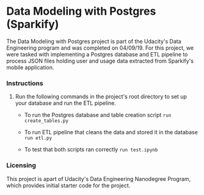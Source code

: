 # Data Modeling with Postgres (Sparkify)

The Data Modeling with Postgres project is part of the Udacity's Data Engineering program and was completed on 04/09/19. For this project, we were tasked with implementing a Postgres database and ETL pipeline to process JSON files holding user and usage data extracted from Sparkify's mobile application.

### Instructions
1. Run the following commands in the project's root directory to set up your database and run the ETL pipeline.

    - To run the Postgres database and table creation script
        `run create_tables.py`
        
    - To run ETL pipeline that cleans the data and stored it in the database
        `run etl.py`
        
    - To test that both scripts ran correctly
        `run test.ipynb`    


### Licensing
This project is apart of Udacity's Data Engineering Nanodegree Program, which provides initial starter code for the project.
